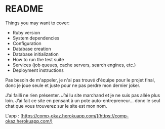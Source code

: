 # README

Things you may want to cover:
* Ruby version
* System dependencies
* Configuration
* Database creation
* Database initialization
* How to run the test suite
* Services (job queues, cache servers, search engines, etc.)
* Deployment instructions






Pas besoin de m'appeler, je n'ai pas trouvé d'équipe pour le projet final, donc je joue seule et juste pour ne pas perdre mon dernier joker.

J’ai failli ne rien présenter. J’ai lu site marchand et je ne suis pas allée plus loin. J’ai fait ce site en pensant à un pote auto-entrepreneur... donc le seul chat que vous trouverez sur le site est mon nom.

L'app : [https://comp-okaz.herokuapp.com/](https://comp-okaz.herokuapp.com/)